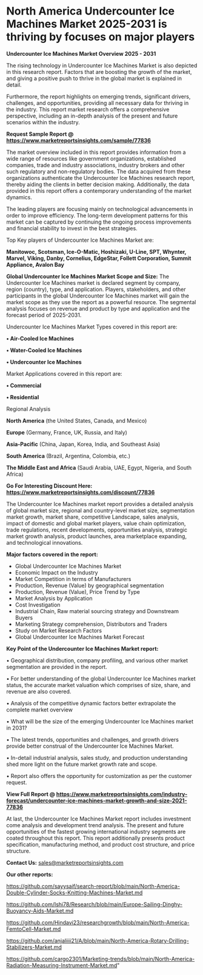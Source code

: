 # North America Undercounter Ice Machines Market 2025-2031 is thriving by focuses on major players

<Strong> Undercounter Ice Machines Market Overview 2025 - 2031</strong>

The rising technology in Undercounter Ice Machines Market is also depicted in this research report. Factors that are boosting the growth of the market, and giving a positive push to thrive in the global market is explained in detail.

Furthermore, the report highlights on emerging trends, significant drivers, challenges, and opportunities, providing all necessary data for thriving in the industry. This report market research offers a comprehensive perspective, including an in-depth analysis of the present and future scenarios within the industry.

<strong>Request Sample Report @ <a href=https://www.marketreportsinsights.com/sample/77836>https://www.marketreportsinsights.com/sample/77836</a></strong>

The market overview included in this report provides information from a wide range of resources like government organizations, established companies, trade and industry associations, industry brokers and other such regulatory and non-regulatory bodies. The data acquired from these organizations authenticate the Undercounter Ice Machines research report, thereby aiding the clients in better decision making. Additionally, the data provided in this report offers a contemporary understanding of the market dynamics.

The leading players are focusing mainly on technological advancements in order to improve efficiency. The long-term development patterns for this market can be captured by continuing the ongoing process improvements and financial stability to invest in the best strategies.

Top Key players of Undercounter Ice Machines Market are:

<strong>Manitowoc, Scotsman, Ice-O-Matic, Hoshizaki, U-Line, SPT, Whynter, Marvel, Viking, Danby, Cornelius, EdgeStar, Follett Corporation, Summit Appliance, Avalon Bay</strong>

<strong><b>Global Undercounter Ice Machines Market Scope and Size:</b></strong>
The Undercounter Ice Machines market is declared segment by company, region (country), type, and application. Players, stakeholders, and other participants in the global Undercounter Ice Machines market will gain the market scope as they use the report as a powerful resource. The segmental analysis focuses on revenue and product by type and application and the forecast period of 2025-2031.

Undercounter Ice Machines Market Types covered in this report are:

<strong>• Air-Cooled Ice Machines

• Water-Cooled Ice Machines

• Undercounter Ice Machines</strong>

Market Applications covered in this report are:

<strong>• Commercial

• Residential</strong> 

Regional Analysis

<strong>North America</strong> (the United States, Canada, and Mexico)

<strong>Europe</strong> (Germany, France, UK, Russia, and Italy)

<strong>Asia-Pacific</strong> (China, Japan, Korea, India, and Southeast Asia)

<strong>South America</strong> (Brazil, Argentina, Colombia, etc.)

<strong>The Middle East and Africa</strong> (Saudi Arabia, UAE, Egypt, Nigeria, and South Africa)

<strong>Go For Interesting Discount Here: <a href=https://www.marketreportsinsights.com/discount/77836>https://www.marketreportsinsights.com/discount/77836</a></strong>

The Undercounter Ice Machines market report provides a detailed analysis of global market size, regional and country-level market size, segmentation market growth, market share, competitive Landscape, sales analysis, impact of domestic and global market players, value chain optimization, trade regulations, recent developments, opportunities analysis, strategic market growth analysis, product launches, area marketplace expanding, and technological innovations.

<strong><b>Major factors covered in the report:</b></strong>
<ul>
  <li>Global Undercounter Ice Machines Market </li>
  <li>Economic Impact on the Industry</li>
  <li>Market Competition in terms of Manufacturers</li>
  <li>Production, Revenue (Value) by geographical segmentation</li>
  <li>Production, Revenue (Value), Price Trend by Type</li>
  <li>Market Analysis by Application</li>
  <li>Cost Investigation</li>
  <li>Industrial Chain, Raw material sourcing strategy and Downstream Buyers</li>
  <li>Marketing Strategy comprehension, Distributors and Traders</li>
  <li>Study on Market Research Factors</li>
  <li>Global Undercounter Ice Machines Market Forecast</li>
</ul>

<strong><b>Key Point of the Undercounter Ice Machines Market report:</b></strong>

• Geographical distribution, company profiling, and various other market segmentation are provided in the report.

• For better understanding of the global Undercounter Ice Machines market status, the accurate market valuation which comprises of size, share, and revenue are also covered.

• Analysis of the competitive dynamic factors better extrapolate the complete market overview

• What will be the size of the emerging Undercounter Ice Machines market in 2031?

• The latest trends, opportunities and challenges, and growth drivers provide better construal of the Undercounter Ice Machines Market.

• In-detail industrial analysis, sales study, and production understanding shed more light on the future market growth rate and scope.

• Report also offers the opportunity for customization as per the customer request.

<strong><b>View Full Report @ <a href=https://www.marketreportsinsights.com/industry-forecast/undercounter-ice-machines-market-growth-and-size-2021-77836>https://www.marketreportsinsights.com/industry-forecast/undercounter-ice-machines-market-growth-and-size-2021-77836</a></b></strong>


At last, the Undercounter Ice Machines Market report includes investment come analysis and development trend analysis. The present and future opportunities of the fastest growing international industry segments are coated throughout this report. This report additionally presents product specification, manufacturing method, and product cost structure, and price structure.

<strong>Contact Us:</strong>
sales@marketreportsinsights.com

<strong>Our other reports:</strong>

<a href=https://github.com/sayysaif/search-report/blob/main/North-America-Double-Cylinder-Socks-Knitting-Machines-Market.md>https://github.com/sayysaif/search-report/blob/main/North-America-Double-Cylinder-Socks-Knitting-Machines-Market.md</a>

<a href=https://github.com/Ishi78/Research/blob/main/Europe-Sailing-Dinghy-Buoyancy-Aids-Market.md>https://github.com/Ishi78/Research/blob/main/Europe-Sailing-Dinghy-Buoyancy-Aids-Market.md</a>

<a href=https://github.com/Hindavi23/researchgrowth/blob/main/North-America-FemtoCell-Market.md>https://github.com/Hindavi23/researchgrowth/blob/main/North-America-FemtoCell-Market.md</a>

<a href=https://github.com/anjaliiii21/A/blob/main/North-America-Rotary-Drilling-Stabilizers-Market.md>https://github.com/anjaliiii21/A/blob/main/North-America-Rotary-Drilling-Stabilizers-Market.md</a>

<a href=https://github.com/cargo2301/Marketing-trends/blob/main/North-America-Radiation-Measuring-Instrument-Market.md>https://github.com/cargo2301/Marketing-trends/blob/main/North-America-Radiation-Measuring-Instrument-Market.md</a>"
